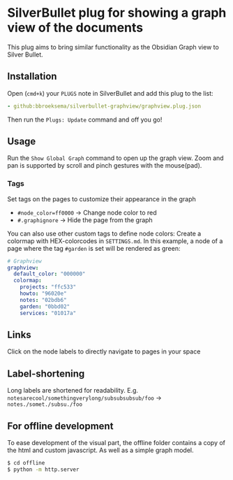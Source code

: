 # SilverBullet plug for showing a graph view of the documents

This plug aims to bring similar functionality as the Obsidian Graph view to
Silver Bullet.

## Installation

Open (`cmd+k`) your `PLUGS` note in SilverBullet and add this plug to the list:

```yaml
- github:bbroeksema/silverbullet-graphview/graphview.plug.json
```

Then run the `Plugs: Update` command and off you go!

## Usage

Run the `Show Global Graph` command to open up the graph view. Zoom and pan is
supported by scroll and pinch gestures with the mouse(pad).

### Tags
Set tags on the pages to customize their appearance in the graph
- `#node_color=ff0000` → Change node color to red
- `#.graphignore` → Hide the page from the graph

You can also use other custom tags to define node colors:
Create a colormap with HEX-colorcodes in `SETTINGS.md`. In this example, a node of a page where the tag `#garden` is set will be rendered as green:
```yaml
# Graphview
graphview:
  default_color: "000000"
  colormap:
    projects: "ffc533"
    howto: "96020e"
    notes: "02bdb6"
    garden: "0bbd02"
    services: "01017a"
```
## Links
Click on the node labels to directly navigate to pages in your space

## Label-shortening
Long labels are shortened for readability.
E.g. `notesarecool/somethingverylong/subsubsubsub/foo` → `notes./somet./subsu./foo`

## For offline development

To ease development of the visual part, the offline folder contains a copy of
the html and custom javascript. As well as a simple graph model.

```bash
$ cd offline
$ python -m http.server
```
